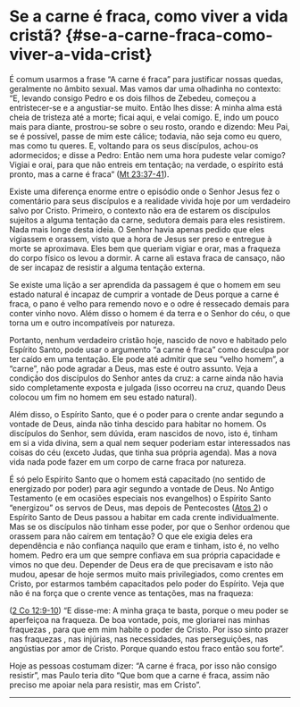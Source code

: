 # Se a carne é fraca, como viver a vida cristã? {#se-a-carne-fraca-como-viver-a-vida-crist}

É comum usarmos a frase “A carne é fraca” para justificar nossas quedas, geralmente no âmbito sexual. Mas vamos dar uma olhadinha no contexto: “E, levando consigo Pedro e os dois filhos de Zebedeu, começou a entristecer-se e a angustiar-se muito. Então lhes disse: A minha alma está cheia de tristeza até a morte; ficai aqui, e velai comigo. E, indo um pouco mais para diante, prostrou-se sobre o seu rosto, orando e dizendo: Meu Pai, se é possível, passe de mim este cálice; todavia, não seja como eu quero, mas como tu queres. E, voltando para os seus discípulos, achou-os adormecidos; e disse a Pedro: Então nem uma hora pudeste velar comigo? Vigiai e orai, para que não entreis em tentação; na verdade, o espírito está pronto, mas a carne é fraca“ ([Mt 23:37-41](http://bibliaonline.com.br/acf/mt/23/37-41)).

Existe uma diferença enorme entre o episódio onde o Senhor Jesus fez o comentário para seus discípulos e a realidade vivida hoje por um verdadeiro salvo por Cristo. Primeiro, o contexto não era de estarem os discípulos sujeitos a alguma tentação da carne, sedutora demais para eles resistirem. Nada mais longe desta ideia. O Senhor havia apenas pedido que eles vigiassem e orassem, visto que a hora de Jesus ser preso e entregue à morte se aproximava. Eles bem que queriam vigiar e orar, mas a fraqueza do corpo físico os levou a dormir. A carne ali estava fraca de cansaço, não de ser incapaz de resistir a alguma tentação externa.

Se existe uma lição a ser aprendida da passagem é que o homem em seu estado natural é incapaz de cumprir a vontade de Deus porque a carne é fraca, o pano é velho para remendo novo e o odre é ressecado demais para conter vinho novo. Além disso o homem é da terra e o Senhor do céu, o que torna um e outro incompatíveis por natureza.

Portanto, nenhum verdadeiro cristão hoje, nascido de novo e habitado pelo Espírito Santo, pode usar o argumento “a carne é fraca” como desculpa por ter caído em uma tentação. Ele pode até admitir que seu “velho homem”, a “carne”, não pode agradar a Deus, mas este é outro assunto. Veja a condição dos discípulos do Senhor antes da cruz: a carne ainda não havia sido completamente exposta e julgada (isso ocorreu na cruz, quando Deus colocou um fim no homem em seu estado natural).

Além disso, o Espírito Santo, que é o poder para o crente andar segundo a vontade de Deus, ainda não tinha descido para habitar no homem. Os discípulos do Senhor, sem dúvida, eram nascidos de novo, isto é, tinham em si a vida divina, sem a qual nem sequer poderiam estar interessados nas coisas do céu (exceto Judas, que tinha sua própria agenda). Mas a nova vida nada pode fazer em um corpo de carne fraca por natureza.

É só pelo Espírito Santo que o homem está capacitado (no sentido de energizado por poder) para agir segundo a vontade de Deus. No Antigo Testamento (e em ocasiões especiais nos evangelhos) o Espírito Santo “energizou” os servos de Deus, mas depois de Pentecostes ([Atos 2](http://bibliaonline.com.br/acf/atos/2)) o Espírito Santo de Deus passou a habitar em cada crente individualmente. Mas se os discípulos não tinham esse poder, por que o Senhor ordenou que orassem para não caírem em tentação? O que ele exigia deles era dependência e não confiança naquilo que eram e tinham, isto é, no velho homem. Pedro era um que sempre confiava em sua própria capacidade e vimos no que deu. Depender de Deus era de que precisavam e isto não mudou, apesar de hoje sermos muito mais privilegiados, como crentes em Cristo, por estarmos também capacitados pelo poder do Espírito. Veja que não é na força que o crente vence as tentações, mas na fraqueza:

([2 Co 12:9-10](http://bibliaonline.com.br/acf/2co/12/9-10)) “E disse-me: A minha graça te basta, porque o meu poder se aperfeiçoa na fraqueza. De boa vontade, pois, me gloriarei nas minhas fraquezas , para que em mim habite o poder de Cristo. Por isso sinto prazer nas fraquezas , nas injúrias, nas necessidades, nas perseguições, nas angústias por amor de Cristo. Porque quando estou fraco então sou forte“.

Hoje as pessoas costumam dizer: “A carne é fraca, por isso não consigo resistir”, mas Paulo teria dito “Que bom que a carne é fraca, assim não preciso me apoiar nela para resistir, mas em Cristo”.

*****